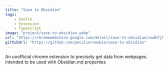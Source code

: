 ```yaml
---
title: "Save to Obsidian"
tags:
    - Svelte
    - Extension
    - Typescript
image: "project/save-to-obsidian.webp"
url: "https://chromewebstore.google.com/detail/save-to-obsidian/oadbfjklomnnpchhbgchohhejkiibifm"
githubUrl: "https://github.com/peculiarnewbie/save-to-obsidian"
---
```


An unofficial chrome extension to precisely get data from webpages. intended to be used with Obsidian.md properties
